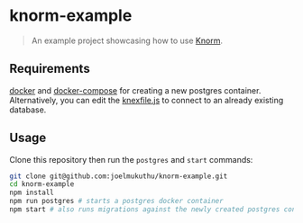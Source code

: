# knorm-example

> An example project showcasing how to use [Knorm](https://www.npmjs.com/package/knorm).

## Requirements

[docker](https://docs.docker.com/) and [docker-compose](https://docs.docker.com/compose/install/) for creating a new postgres container. Alternatively, you can edit the [knexfile.js](./knexfile.js) to connect to an already existing database.

## Usage

Clone this repository then run the `postgres` and `start` commands:

```bash
git clone git@github.com:joelmukuthu/knorm-example.git
cd knorm-example
npm install
npm run postgres # starts a postgres docker container
npm start # also runs migrations against the newly created postgres container
```
